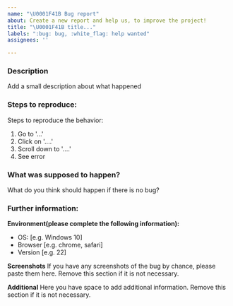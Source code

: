 ```yaml
---
name: "\U0001F41B Bug report"
about: Create a new report and help us, to improve the project!
title: "\U0001F41B title..."
labels: ":bug: bug, :white_flag: help wanted"
assignees: ''

---
```


### Description
Add a small description about what happened

### Steps to reproduce:
Steps to reproduce the behavior:
1. Go to '...'
2. Click on '....'
3. Scroll down to '....'
4. See error

### What was supposed to happen?
What do you think should happen if there is no bug?


### Further information:

**Environment(please complete the following information):**
 - OS: [e.g. Windows 10]
 - Browser [e.g. chrome, safari]
 - Version [e.g. 22]

**Screenshots**
If you have any screenshots of the bug by chance, please paste them here. Remove this section if it is not necessary.


**Additional**
Here you have space to add additional information. Remove this section if it is not necessary.
